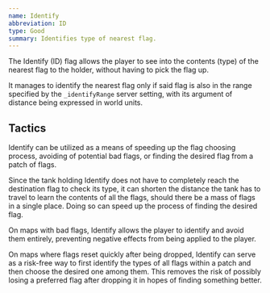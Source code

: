 ```yaml
---
name: Identify
abbreviation: ID
type: Good
summary: Identifies type of nearest flag.
---
```


The Identify (ID) flag allows the player to see into the contents (type) of the nearest flag to the holder, without having to pick the flag up.

It manages to identify the nearest flag only if said flag is also in the range specified by the `_identifyRange` server setting, with its argument of distance being expressed in world units.

## Tactics

Identify can be utilized as a means of speeding up the flag choosing process, avoiding of potential bad flags, or finding the desired flag from a patch of flags.

Since the tank holding Identify does not have to completely reach the destination flag to check its type, it can shorten the distance the tank has to travel to learn the contents of all the flags, should there be a mass of flags in a single place. Doing so can speed up the process of finding the desired flag.

On maps with bad flags, Identify allows the player to identify and avoid them entirely, preventing negative effects from being applied to the player.

On maps where flags reset quickly after being dropped, Identify can serve as a risk-free way to first identify the types of all flags within a patch and then choose the desired one among them. This removes the risk of possibly losing a preferred flag after dropping it in hopes of finding something better.
